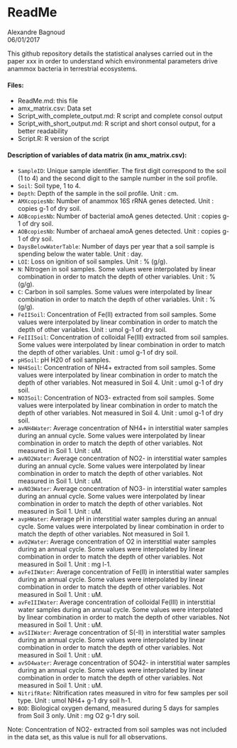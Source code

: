 # ReadMe
Alexandre Bagnoud  
06/01/2017  

This github repository details the statistical analyses carried out in the paper xxx in order to understand which environmental parameters drive anammox bacteria in terrestrial ecosystems.

#### Files:

* ReadMe.md: this file
* amx_matrix.csv: Data set
* Script_with_complete_output.md: R script and complete consol output
* Script_with_short_output.md: R script and short consol output, for a better readability
* Script.R: R version of the script

#### Description of variables of data matrix (in amx_matrix.csv):

* ```SampleID```: Unique sample identifier. The first digit correspond to the soil (1 to 4) and the second digit to the sample number in the soil profile.
* ```Soil```: Soil type, 1 to 4.
* ```Depth```: Depth of the sample in the soil profile. Unit : cm.
* ```AMXcopiesNb```: Number of anammox 16S rRNA genes detected. Unit : copies g-1 of dry soil.
* ```AOBcopiesNb```: Number of bacterial amoA genes detected. Unit : copies g-1 of dry soil. 
* ```AOBcopiesNb```: Number of archaeal amoA genes detected. Unit : copies g-1 of dry soil.
* ```DaysBelowWaterTable```: Number of days per year that a soil sample is spending below the water table. Unit : day.
* ```LOI```: Loss on ignition of soil samples. Unit : % (g/g).
* ```N```: Nitrogen in soil samples. Some values were interpolated by linear combination in order to match the depth of other variables. Unit : % (g/g).
* ```C```: Carbon in soil samples. Some values were interpolated by linear combination in order to match the depth of other variables. Unit : % (g/g).
* ```FeIISoil```: Concentration of Fe(II) extracted from soil samples. Some values were interpolated by linear combination in order to match the depth of other variables. Unit : umol g-1 of dry soil.
* ```FeIIISoil```:  Concentration of colloidal Fe(III) extracted from soil samples. Some values were interpolated by linear combination in order to match the depth of other variables. Unit : umol g-1 of dry soil.
* ```pHSoil```: pH H20 of soil samples.
* ```NH4Soil```:  Concentration of NH4+ extracted from soil samples. Some values were interpolated by linear combination in order to match the depth of other variables. Not measured in Soil 4. Unit : umol g-1 of dry soil.
* ```NO3Soil```:  Concentration of NO3- extracted from soil samples. Some values were interpolated by linear combination in order to match the depth of other variables. Not measured in Soil 4. Unit : umol g-1 of dry soil.
* ```avNH4Water```: Average concentration of NH4+ in interstitial water samples during an annual cycle. Some values were interpolated by linear combination in order to match the depth of other variables. Not measured in Soil 1. Unit : uM.
* ```avNO2Water```: Average concentration of NO2- in interstitial water samples during an annual cycle. Some values were interpolated by linear combination in order to match the depth of other variables. Not measured in Soil 1. Unit : uM.
* ```avNO3Water```: Average concentration of NO3- in interstitial water samples during an annual cycle. Some values were interpolated by linear combination in order to match the depth of other variables. Not measured in Soil 1. Unit : uM.
* ```avpHWater```:  Average pH in interstitial water samples during an annual cycle. Some values were interpolated by linear combination in order to match the depth of other variables. Not measured in Soil 1.
* ```avO2Water```: 	Average concentration of O2 in interstitial water samples during an annual cycle. Some values were interpolated by linear combination in order to match the depth of other variables. Not measured in Soil 1. Unit : mg l-1.
* ```avFeIIWater```: Average concentration of Fe(II) in interstitial water samples during an annual cycle. Some values were interpolated by linear combination in order to match the depth of other variables. Not measured in Soil 1. Unit : uM. 
* ```avFeIIIWater```: Average concentration of colloidal Fe(III) in interstitial water samples during an annual cycle. Some values were interpolated by linear combination in order to match the depth of other variables. Not measured in Soil 1. Unit : uM.
* ```avSIIWater```: Average concentration of S(-II) in interstitial water samples during an annual cycle. Some values were interpolated by linear combination in order to match the depth of other variables. Not measured in Soil 1. Unit : uM.
* ```avSO4water```: Average concentration of SO42- in interstitial water samples during an annual cycle. Some values were interpolated by linear combination in order to match the depth of other variables. Not measured in Soil 1. Unit : uM.
* ```NitrifRate```: Nitrification rates measured in vitro for few samples per soil type. Unit : umol NH4+ g-1 dry soil h-1.
* ```BOD```: Biological oxygen demand, measured during 5 days for samples from Soil 3 only. Unit : mg O2 g-1 dry soil.

Note: Concentration of NO2- extracted from soil samples was not included in the data set, as this value is null for all observations.
